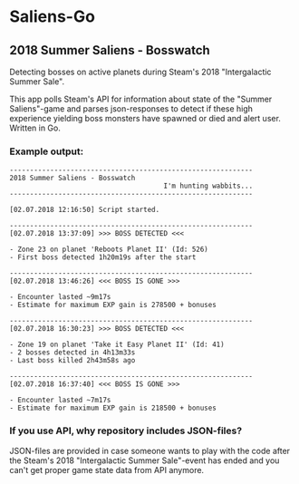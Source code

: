# Saliens-Go
## 2018 Summer Saliens - Bosswatch
Detecting bosses on active planets during Steam's 2018 "Intergalactic Summer Sale".

This app polls Steam's API for information about state of the "Summer Saliens"-game and parses json-responses to detect if these high experience yielding boss monsters have spawned or died and alert user. Written in Go.

### Example output:
```
------------------------------------------------------------
2018 Summer Saliens - Bosswatch
                                      I'm hunting wabbits...
------------------------------------------------------------

[02.07.2018 12:16:50] Script started.

------------------------------------------------------------
[02.07.2018 13:37:09] >>> BOSS DETECTED <<<

- Zone 23 on planet 'Reboots Planet II' (Id: 526)
- First boss detected 1h20m19s after the start

------------------------------------------------------------
[02.07.2018 13:46:26] <<< BOSS IS GONE >>>

- Encounter lasted ~9m17s
- Estimate for maximum EXP gain is 278500 + bonuses

------------------------------------------------------------
[02.07.2018 16:30:23] >>> BOSS DETECTED <<<

- Zone 19 on planet 'Take it Easy Planet II' (Id: 41)
- 2 bosses detected in 4h13m33s
- Last boss killed 2h43m58s ago

------------------------------------------------------------
[02.07.2018 16:37:40] <<< BOSS IS GONE >>>

- Encounter lasted ~7m17s
- Estimate for maximum EXP gain is 218500 + bonuses
```

### If you use API, why repository includes JSON-files?

JSON-files are provided in case someone wants to play with the code after the Steam's 2018 "Intergalactic Summer Sale"-event has ended and you can't get proper game state data from API anymore.